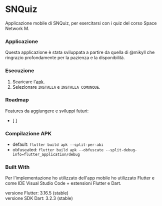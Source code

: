 # SNQuiz

Applicazione mobile di SNQuiz, per esercitarsi con i quiz del corso Space Network M. 

### Applicazione
Questa applicazione è stata sviluppata a partire da quella di @mikyll che ringrazio profondamente per la pazienza e la disponibilità. 

### Esecuzione
1. Scaricare l'[apk](https://github.com/FabioC-alt/SNQuiz/releases/download/v1.5/SNQuiz-mobile.apk).
2. Selezionare ```INSTALLA``` e ```INSTALLA COMUNQUE```.

### Roadmap
Features da aggiungere e sviluppi futuri:
- [ ]

### Compilazione APK
- default: ```flutter build apk --split-per-abi```
- obfuscated: ```flutter build apk --obfuscate --split-debug-info=flutter_application/debug```

### Built With
Per l'implementazione ho utilizzato dell'app mobile ho utilizzato Flutter e come IDE Visual Studio Code + estensioni Flutter e Dart.

versione Flutter: 3.16.5 (stable)<br/>
versione SDK Dart: 3.2.3 (stable)
